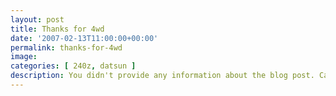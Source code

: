 ```yaml
---
layout: post
title: Thanks for 4wd
date: '2007-02-13T11:00:00+00:00'
permalink: thanks-for-4wd
image: 
categories: [ 240z, datsun ]
description: You didn't provide any information about the blog post. Can you please provide more details for me to accurately generate a meta description?
---
```



